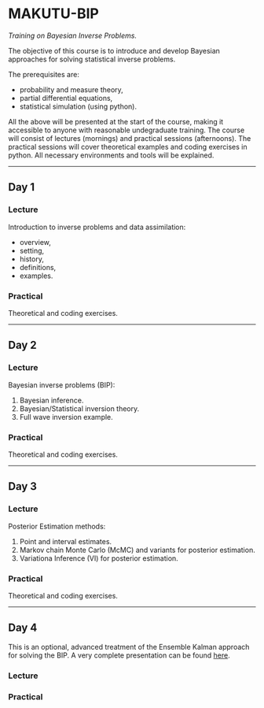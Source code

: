 # MAKUTU-BIP

*Training on Bayesian Inverse Problems.*

The objective of this course is to introduce and develop Bayesian approaches for solving statistical inverse problems. 

The prerequisites are:

- probability and measure theory,
- partial differential equations,
- statistical simulation (using python).

All the above will be presented at the start of the course, making it accessible to anyone with reasonable undegraduate training. The course will consist of lectures (mornings) and practical sessions (afternoons). The practical sessions will cover theoretical examples and coding exercises in python. All necessary environments and tools will be explained.

--- 

## Day 1

### Lecture

Introduction to inverse problems and data assimilation: 

- overview, 
- setting, 
- history, 
- definitions, 
- examples.

### Practical

Theoretical and coding exercises.

--- 

## Day 2

### Lecture

Bayesian inverse problems (BIP):

 1. Bayesian inference.
 2. Bayesian/Statistical inversion theory.
 3. Full wave inversion example.


### Practical

Theoretical and coding exercises.

--- 

## Day 3


### Lecture

Posterior Estimation methods:  
  
  1. Point and interval estimates.
  2. Markov chain Monte Carlo (McMC) and variants for posterior estimation.
  3. Variationa Inference (VI) for posterior estimation.

### Practical

Theoretical and coding exercises.

--- 

## Day 4

This is an optional, advanced treatment of the Ensemble Kalman approach for solving the BIP. A very complete presentation can be found [here](https://markasch.github.io/kfBIPq/).

### Lecture

### Practical
